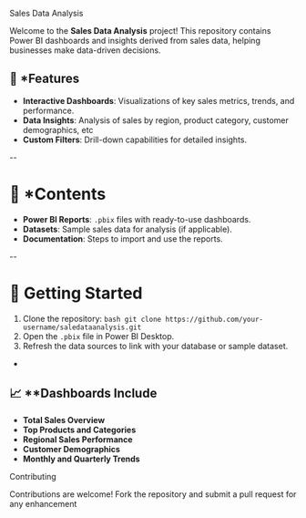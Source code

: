 Sales Data Analysis 


Welcome to the **Sales Data Analysis** project! This repository contains Power BI dashboards and insights derived from sales data, helping businesses make data-driven decisions.



## 📌 *Features

- **Interactive Dashboards**: Visualizations of key sales metrics, trends, and performance.
- **Data Insights**: Analysis of sales by region, product category, customer demographics, etc
- **Custom Filters**: Drill-down capabilities for detailed insights.

--

# 📂 *Contents

- **Power BI Reports**: `.pbix` files with ready-to-use dashboards.
- **Datasets**: Sample sales data for analysis (if applicable).
- **Documentation**: Steps to import and use the reports.

--

# 🚀 Getting Started

1. Clone the repository:
   ``bash
   git clone https://github.com/your-username/saledataanalysis.git
   ``
2. Open the `.pbix` file in Power BI Desktop.
3. Refresh the data sources to link with your database or sample dataset.

-

## 📈 **Dashboards Include

- **Total Sales Overview**
- **Top Products and Categories**
- **Regional Sales Performance**
- **Customer Demographics**
- **Monthly and Quarterly Trends**



 Contributing

Contributions are welcome! Fork the repository and submit a pull request for any enhancement







